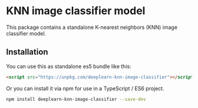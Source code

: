 # KNN image classifier model

This package contains a standalone K-nearest neighbors (KNN) image classifier
model.

## Installation
You can use this as standalone es5 bundle like this:

```html
<script src="https://unpkg.com/deeplearn-knn-image-classifier"></script>
```

Or you can install it via npm for use in a TypeScript / ES6 project.

```sh
npm install deeplearn-knn-image-classifier --save-dev
```
